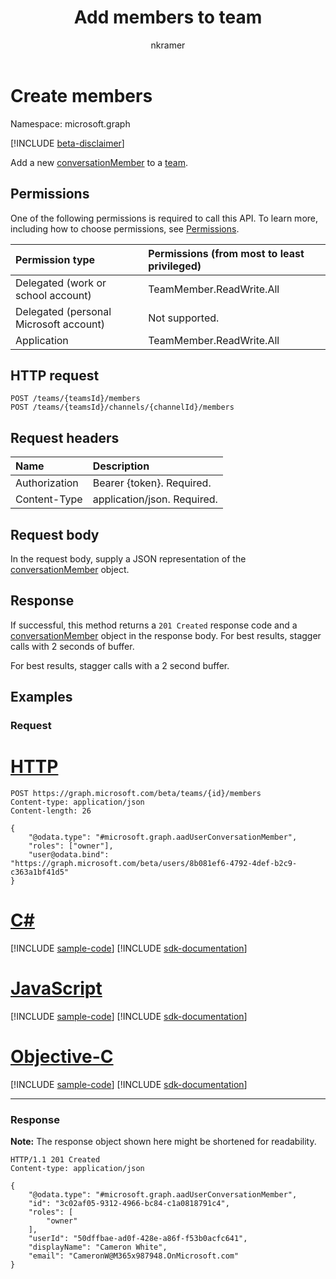 ﻿---
title: "Add members to team"
description: "Add a new member to a team."
author: "nkramer"
localization_priority: Priority
ms.prod: "microsoft-teams"
doc_type: apiPageType
---

# Create members

Namespace: microsoft.graph

[!INCLUDE [beta-disclaimer](../../includes/beta-disclaimer.md)]

Add a new [conversationMember](../resources/conversationmember.md) to a [team](../resources/team.md).

## Permissions

One of the following permissions is required to call this API. To learn more, including how to choose permissions, see [Permissions](/graph/permissions-reference).

| Permission type                        | Permissions (from most to least privileged) |
| :------------------------------------- | :------------------------------------------ |
| Delegated (work or school account)     | TeamMember.ReadWrite.All                    |
| Delegated (personal Microsoft account) | Not supported.                              |
| Application                            | TeamMember.ReadWrite.All                    |

## HTTP request

<!-- {
  "blockType": "ignored"
}
-->

```http
POST /teams/{teamsId}/members
POST /teams/{teamsId}/channels/{channelId}/members
```

## Request headers

| Name          | Description                 |
| :------------ | :-------------------------- |
| Authorization | Bearer {token}. Required.   |
| Content-Type  | application/json. Required. |

## Request body

In the request body, supply a JSON representation of the [conversationMember](../resources/conversationmember.md) object.

## Response

If successful, this method returns a `201 Created` response code and a [conversationMember](../resources/conversationmember.md) object in the response body. For best results, stagger calls with 2 seconds of buffer.

For best results, stagger calls with a 2 second buffer.

## Examples

### Request

# [HTTP](#tab/http)

<!-- {
  "blockType": "request",
  "name": "create_conversationmember_from_"
}
-->

```http
POST https://graph.microsoft.com/beta/teams/{id}/members
Content-type: application/json
Content-length: 26

{
    "@odata.type": "#microsoft.graph.aadUserConversationMember",
    "roles": ["owner"],
    "user@odata.bind": "https://graph.microsoft.com/beta/users/8b081ef6-4792-4def-b2c9-c363a1bf41d5"
}
```

# [C#](#tab/csharp)

[!INCLUDE [sample-code](../includes/snippets/csharp/create-conversationmember-from--csharp-snippets.md)]
[!INCLUDE [sdk-documentation](../includes/snippets/snippets-sdk-documentation-link.md)]

# [JavaScript](#tab/javascript)

[!INCLUDE [sample-code](../includes/snippets/javascript/create-conversationmember-from--javascript-snippets.md)]
[!INCLUDE [sdk-documentation](../includes/snippets/snippets-sdk-documentation-link.md)]

# [Objective-C](#tab/objc)

[!INCLUDE [sample-code](../includes/snippets/objc/create-conversationmember-from--objc-snippets.md)]
[!INCLUDE [sdk-documentation](../includes/snippets/snippets-sdk-documentation-link.md)]

---

### Response

**Note:** The response object shown here might be shortened for readability.

<!-- {
  "blockType": "response",
  "truncated": true,
  "@odata.type": "microsoft.graph.conversationMember"
}
-->

```http
HTTP/1.1 201 Created
Content-type: application/json

{
    "@odata.type": "#microsoft.graph.aadUserConversationMember",
    "id": "3c02af05-9312-4966-bc84-c1a0818791c4",
    "roles": [
        "owner"
    ],
    "userId": "50dffbae-ad0f-428e-a86f-f53b0acfc641",
    "displayName": "Cameron White",
    "email": "CameronW@M365x987948.OnMicrosoft.com"
}
```
